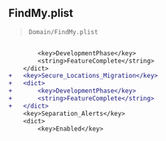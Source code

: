## FindMy.plist

> `Domain/FindMy.plist`

```diff

 		<key>DevelopmentPhase</key>
 		<string>FeatureComplete</string>
 	</dict>
+	<key>Secure_Locations_Migration</key>
+	<dict>
+		<key>DevelopmentPhase</key>
+		<string>FeatureComplete</string>
+	</dict>
 	<key>Separation_Alerts</key>
 	<dict>
 		<key>Enabled</key>

```

